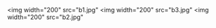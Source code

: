 <img width="200" src="b1.jpg" </img>
 
 
<img width="200" src="b3.jpg" </img>
<img width="200" src="b2.jpg" </img>
